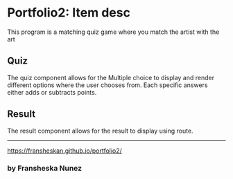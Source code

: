 # Portfolio2: Item desc

This program is a matching quiz game where you match the artist with the art

## Quiz

The quiz component allows for the Multiple choice to display and render different options where the user chooses from. Each specific answers either adds or subtracts points. 

## Result

The result component allows for the result to display using route. 


----------------------------------------------

https://fransheskan.github.io/portfolio2/


### by Fransheska Nunez

